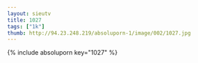 ```yaml
--- 
layout: sieutv
title: 1027
tags: ["1k"]
thumb: http://94.23.248.219/absoluporn-1/image/002/1027.jpg
---
```

{% include absoluporn key="1027" %} 
